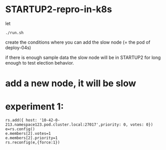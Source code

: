 # STARTUP2-repro-in-k8s

let 

```
./run.sh
```

create the conditions where you can add the slow node (= the pod of deploy-04s)

if there is enough sample data the slow node will be in STARTUP2 for long enough to test election behavior.

# add a new node, it will be slow

# experiment 1:
```
rs.add({ host: '10-42-0-213.namespace123.pod.cluster.local:27017',priority: 0, votes: 0})
e=rs.config()
e.members[2].votes=1
e.members[2].priority=1
rs.reconfig(e,{force:1})
```
